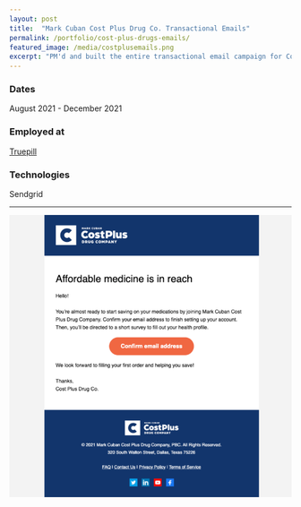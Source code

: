 ```yaml
---
layout: post
title:  "Mark Cuban Cost Plus Drug Co. Transactional Emails"
permalink: /portfolio/cost-plus-drugs-emails/
featured_image: /media/costplusemails.png
excerpt: "PM'd and built the entire transactional email campaign for Cost Plus Drugs MVP launch."
---
```


### Dates
August 2021 - December 2021

### Employed at
[Truepill](https://truepill.com/)

### Technologies
Sendgrid

---

![Email screenshot](/media/costplusemails.png)
